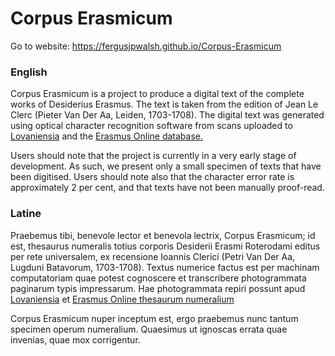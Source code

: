 # Corpus Erasmicum
Go to website: https://fergusjpwalsh.github.io/Corpus-Erasmicum

### English
Corpus Erasmicum is a project to produce a digital text of the complete works of Desiderius Erasmus. The text is taken from the edition of Jean Le Clerc (Pieter Van Der Aa, Leiden, 1703-1708). The digital text was generated using optical character recognition software from scans uploaded to [Lovaniensia](http://heron-net.be/lovaniensia/items/show/1206) and the [Erasmus Online database.](https://www.erasmus.org/index.cfm?fuseaction=eol.getdetail&field1=id&value1=2707)

Users should note that the project is currently in a very early stage of development. As such, we present only a small specimen of texts that have been digitised. Users should note also that the character error rate is approximately 2 per cent, and that texts have not been manually proof-read.

### Latine

Praebemus tibi, benevole lector et benevola lectrix, Corpus Erasmicum; id est, thesaurus numeralis totius corporis Desiderii Erasmi Roterodami editus per rete universalem, ex recensione Ioannis Clerici (Petri Van Der Aa, Lugduni Batavorum, 1703-1708). Textus numerice factus est per machinam computatoriam quae potest cognoscere et transcribere photogrammata paginarum typis impressarum. Hae photogrammata repiri possunt apud [Lovaniensia](http://heron-net.be/lovaniensia/items/show/1206) et [Erasmus Online thesaurum numeralium](https://www.erasmus.org/index.cfm?fuseaction=eol.getdetail&field1=id&value1=2707)

Corpus Erasmicum nuper inceptum est, ergo praebemus nunc tantum specimen operum numeralium. Quaesimus ut ignoscas errata quae invenias, quae mox corrigentur.
